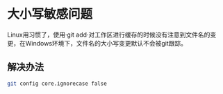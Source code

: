 # 大小写敏感问题

Linux用习惯了，使用·git add·对工作区进行缓存的时候没有注意到文件名的变更，在Windows环境下，文件名的大小写变更默认不会被git跟踪。

## 解决办法

```bash
git config core.ignorecase false
```